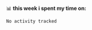 📊 **this week i spent my time on:**
<!--START_SECTION:waka-->

```text
No activity tracked
```

<!--END_SECTION:waka-->
